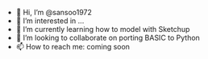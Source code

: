 - 👋 Hi, I’m @sansoo1972
- 👀 I’m interested in ...
- 🌱 I’m currently learning how to model with Sketchup
- 💞️ I’m looking to collaborate on porting BASIC to Python
- 📫 How to reach me: coming soon

<!---
sansoo1972/sansoo1972 is a ✨ special ✨ repository because its `README.md` (this file) appears on your GitHub profile.
You can click the Preview link to take a look at your changes.
--->
